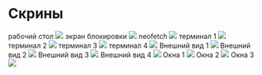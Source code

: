 # Скрины
рабочий стол
![](./desktop.png)
экран блокировки
![](./light_gtk_1.png)
neofetch
![](./terminal_neofetch.png)
терминал 1
![](./terminal_view_1.png)
терминал 2
![](./terminal_view_2.png)
терминал 3
![](./terminal_view_3.png)
терминал 4
![](./terminal_view_4.png)
Внешний вид 1
![](./view_1.png)
Внешний вид 2
![](./view_2.png)
Внешний вид 3
![](./view_3.png)
Внешний вид 4
![](./view_4.png)
Окна 1
![](./window_1.png)
Окна 2
![](./window_2.png)
Окна 3
![](./window_3.png)

